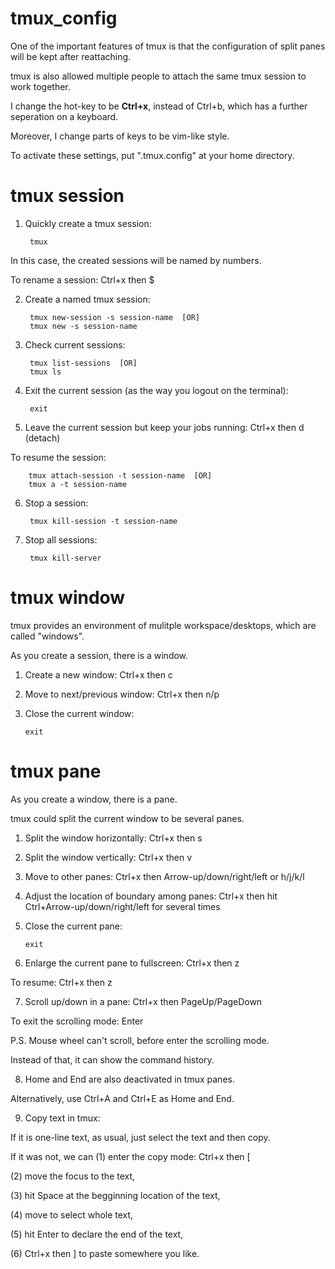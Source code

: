 # tmux_config

One of the important features of tmux is that the configuration of split panes will be kept after reattaching.

tmux is also allowed multiple people to attach the same tmux session to work together.

I change the hot-key to be **Ctrl+x**, instead of Ctrl+b, which has a further seperation on a keyboard.

Moreover, I change parts of keys to be vim-like style.

To activate these settings, put ".tmux.config" at your home directory.

tmux session
============

1. Quickly create a tmux session: 
 
        tmux

In this case, the created sessions will be named by numbers.

To rename a session: Ctrl+x then $

2. Create a named tmux session: 

        tmux new-session -s session-name  [OR]
        tmux new -s session-name

3. Check current sessions:

        tmux list-sessions  [OR]
        tmux ls
        
4. Exit the current session (as the way you logout on the terminal):

        exit

5. Leave the current session but keep your jobs running: Ctrl+x then d (detach)

To resume the session:

        tmux attach-session -t session-name  [OR]
        tmux a -t session-name

6. Stop a session:

        tmux kill-session -t session-name
        
7. Stop all sessions:

        tmux kill-server
    

tmux window
============

tmux provides an environment of mulitple workspace/desktops, which are called "windows".

As you create a session, there is a window.

1. Create a new window: Ctrl+x then c

2. Move to next/previous window: Ctrl+x then n/p

3. Close the current window:

       exit


tmux pane
============

As you create a window, there is a pane.

tmux could split the current window to be several panes.

1. Split the window horizontally: Ctrl+x then s

2. Split the window vertically: Ctrl+x then v 

3. Move to other panes: Ctrl+x then Arrow-up/down/right/left or h/j/k/l

4. Adjust the location of boundary among panes: Ctrl+x then hit Ctrl+Arrow-up/down/right/left for several times

5. Close the current pane:

       exit

6. Enlarge the current pane to fullscreen: Ctrl+x then z

To resume: Ctrl+x then z

7. Scroll up/down in a pane: Ctrl+x then PageUp/PageDown

To exit the scrolling mode: Enter

P.S. Mouse wheel can't scroll, before enter the scrolling mode.

Instead of that, it can show the command history.

8. Home and End are also deactivated in tmux panes.

Alternatively, use Ctrl+A and Ctrl+E as Home and End.

9. Copy text in tmux:

If it is one-line text, as usual, just select the text and then copy.

If it was not, we can (1) enter the copy mode: Ctrl+x then \[

(2) move the focus to the text, 

(3) hit Space at the begginning location of the text, 

(4) move to select whole text, 

(5) hit Enter to declare the end of the text, 

(6) Ctrl+x then \] to paste somewhere you like.
